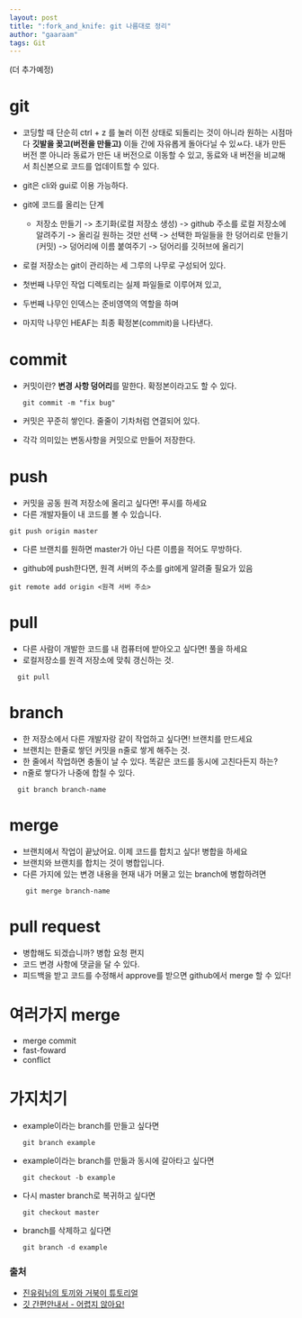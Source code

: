 ```yaml
---
layout: post
title: ":fork_and_knife: git 나름대로 정리"
author: "gaaraam"
tags: Git
---
```


(더 추가예정)

# git 

* 코딩할 때 단순히 ctrl + z 를 눌러 이전 상태로 되돌리는 것이 아니라 원하는 시점마다 **깃발을 꽂고(버전을 만들고)** 이들 간에 자유롭게 돌아다닐 수 있ㅆ다. 내가 만든 버전 뿐 아니라 동료가 만든 내 버전으로 이동할 수 있고, 동료와 내 버전을 비교해서 최신본으로 코드를 업데이트할 수 있다.
* git은 cli와 gui로 이용 가능하다.
* git에 코드를 올리는 단계
  * 저장소 만들기 -> 초기화(로컬 저장소 생성) -> github 주소를 로컬 저장소에 알려주기 -> 올리길 원하는 것만 선택 ->  선택한 파일들을 한 덩어리로 만들기(커밋) -> 덩어리에 이름 붙여주기 -> 덩어리를 깃허브에 올리기

* 로컬 저장소는 git이 관리하는 세 그루의 나무로 구성되어 있다.
* 첫번째 나무인 작업 디렉토리는 실제 파일들로 이루어져 있고,
* 두번째 나무인 인덱스는 준비영역의 역할을 하며
* 마지막 나무인 HEAF는 최종 확정본(commit)을 나타낸다.
  
# commit

* 커밋이란? **변경 사항 덩어리**를 말한다. 확정본이라고도 할 수 있다.
  
  ```
  git commit -m "fix bug"
  ```

* 커밋은 꾸준히 쌓인다. 줄줄이 기차처럼 연결되어 있다.
* 각각 의미있는 변동사항을 커밋으로 만들어 저장한다.

# push

* 커밋을 공동 원격 저장소에 올리고 싶다면! 푸시를 하세요
* 다른 개발자들이 내 코드를 볼 수 있습니다.

```
git push origin master

```

* 다른 브랜치를 원하면 master가 아닌 다른 이름을 적어도 무방하다.

* github에 push한다면, 원격 서버의 주소를 git에게 알려줄 필요가 있음

```
git remote add origin <원격 서버 주소>
```
# pull

* 다른 사람이 개발한 코드를 내 컴퓨터에 받아오고 싶다면! 풀을 하세요
* 로컬저장소를 원격 저장소에 맞춰 갱신하는 것.
  
```
  git pull
```

# branch

* 한 저장소에서 다른 개발자랑 같이 작업하고 싶다면! 브랜치를 만드세요
* 브랜치는 한줄로 쌓던 커밋을 n줄로 쌓게 해주는 것.
* 한 줄에서 작업하면 충돌이 날 수 있다. 똑같은 코드를 동시에 고친다든지 하는?
* n줄로 쌓다가 나중에 합칠 수 있다.
  
```
  git branch branch-name
```

# merge

* 브랜치에서 작업이 끝났어요. 이제 코드를 합치고 싶다! 병합을 하세요
* 브랜치와 브랜치를 합치는 것이 병합입니다.
* 다른 가지에 있는 변경 내용을 현재 내가 머물고 있는 branch에 병합하려면 
```
    git merge branch-name
```

# pull request

* 병합해도 되겠습니까? 병합 요청 편지
* 코드 변경 사항에 댓글을 달 수 있다.
* 피드백을 받고 코드를 수정해서 approve를 받으면 github에서 merge 할 수 있다!

# 여러가지 merge

* merge commit
* fast-foward
* conflict

# 가지치기

* example이라는 branch를 만들고 싶다면
  ```
  git branch example
  ```

* example이라는 branch를 만듦과 동시에 갈아타고 싶다면
  ```
  git checkout -b example
  ```

* 다시 master branch로 복귀하고 싶다면
  ```
  git checkout master
  ```

* branch를 삭제하고 싶다면
  ```
  git branch -d example
  ```

### 출처
 * [진유림님의 토끼와 거북이 튜토리얼](https://milooy.wordpress.com/2017/06/21/working-together-with-github-tutorial/)
 * [깃 간편안내서 - 어렵지 않아요!](https://rogerdudler.github.io/git-guide/index.ko.html)
  
